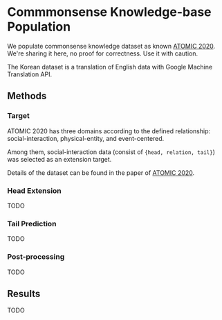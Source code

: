 # Commmonsense Knowledge-base Population

We populate commonsense knowledge dataset as known [ATOMIC 2020](https://allenai.org/data/atomic-2020). We're sharing it here, no proof for correctness. Use it with caution.

The Korean dataset is a translation of English data with Google Machine Translation API.

## Methods

### Target 

ATOMIC 2020 has three domains according to the defined relationship: social-interaction, physical-entity, and event-centered.

Among them, social-interaction data (consist of `{head, relation, tail}`) was selected as an extension target. 

Details of the dataset can be found in the paper of [ATOMIC 2020](https://allenai.org/data/atomic-2020). 

### Head Extension

TODO

### Tail Prediction 

TODO 

### Post-processing 

TODO 

## Results 

TODO


